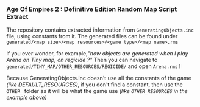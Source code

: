 ### Age Of Empires 2 : Definitive Edition Random Map Script Extract



The repository contains extracted information from `GeneratingObjects.inc` file, using constants from it. The generated
 files can be found under `generated/<map size>/<map resources>/<game type>/<map name>.rms`
 
 
 If you ever wonder, for example,_"how objects are generated when I play Arena on Tiny map, on regicide ?"_ 
Then you can navigate to `generated/TINY_MAP/OTHER_RESOURCES/REGICIDE/` and open `Arena.rms` !


Because GeneratingObjects.inc doesn't use all the constants of the game _(like DEFAULT_RESOURCES)_, if you don't find a constant, then use the `OTHER_` folder as it will be what the game use _(like `OTHER_RESOURCES` in the example above)_